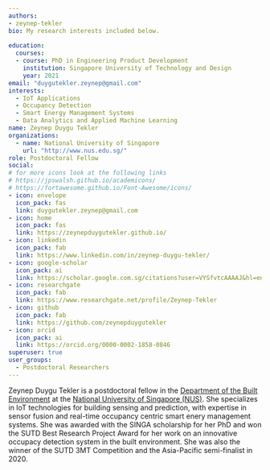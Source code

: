 ```yaml
---
authors:
- zeynep-tekler
bio: My research interests included below.
 
education:
  courses:
  - course: PhD in Engineering Product Development
    institution: Singapore University of Technology and Design
    year: 2021
email: "duygutekler.zeynep@gmail.com"
interests:
  - IoT Applications
  - Occupancy Detection
  - Smart Energy Management Systems
  - Data Analytics and Applied Machine Learning
name: Zeynep Duygu Tekler
organizations:
  - name: National University of Singapore
    url: "http://www.nus.edu.sg/"
role: Postdoctoral Fellow
social:
# for more icons look at the following links
# https://jpswalsh.github.io/academicons/
# https://fortawesome.github.io/Font-Awesome/icons/
- icon: envelope
  icon_pack: fas
  link: duygutekler.zeynep@gmail.com
- icon: home
  icon_pack: fas
  link: https://zeynepduygutekler.github.io/
- icon: linkedin
  icon_pack: fab
  link: https://www.linkedin.com/in/zeynep-duygu-tekler/
- icon: google-scholar
  icon_pack: ai
  link: https://scholar.google.com.sg/citations?user=VYSfvtcAAAAJ&hl=en&oi=ao
- icon: researchgate
  icon_pack: fab
  link: https://www.researchgate.net/profile/Zeynep-Tekler
- icon: github
  icon_pack: fab
  link: https://github.com/zeynepduygutekler
- icon: orcid
  icon_pack: ai
  link: https://orcid.org/0000-0002-1858-0846
superuser: true
user_groups:
  - Postdoctoral Researchers
---
```


Zeynep Duygu Tekler is a postdoctoral fellow in the [Department of the Built Environment](https://www.sde.nus.edu.sg/bdg/) at the [National University of Singapore (NUS)](http://www.nus.edu.sg). She specializes in IoT technologies for building sensing and prediction, with expertise in sensor fusion and real-time occupancy centric smart enery management systems. She was awarded with the SINGA scholarship for her PhD and won the SUTD Best Research Project Award for her work on an innovative occupacy detection system in the built environment. She was also the winner of the SUTD 3MT Competition and the Asia-Pacific semi-finalist in 2020.
